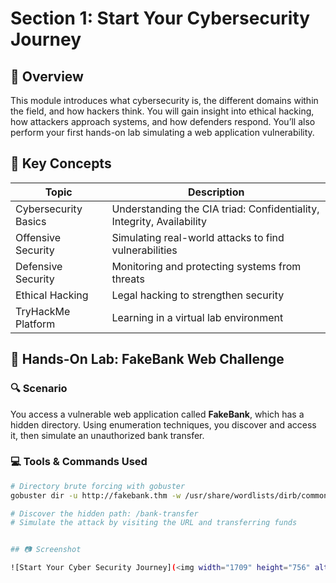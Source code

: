 # Section 1: Start Your Cybersecurity Journey

## 🧭 Overview

This module introduces what cybersecurity is, the different domains within the field, and how hackers think. You will gain insight into ethical hacking, how attackers approach systems, and how defenders respond. You’ll also perform your first hands-on lab simulating a web application vulnerability.

## 📌 Key Concepts

| Topic               | Description |
|---------------------|-------------|
| Cybersecurity Basics| Understanding the CIA triad: Confidentiality, Integrity, Availability |
| Offensive Security  | Simulating real-world attacks to find vulnerabilities |
| Defensive Security  | Monitoring and protecting systems from threats |
| Ethical Hacking     | Legal hacking to strengthen security |
| TryHackMe Platform  | Learning in a virtual lab environment |

## 🧪 Hands-On Lab: FakeBank Web Challenge

### 🔍 Scenario

You access a vulnerable web application called **FakeBank**, which has a hidden directory. Using enumeration techniques, you discover and access it, then simulate an unauthorized bank transfer.

### 💻 Tools & Commands Used

```bash
# Directory brute forcing with gobuster
gobuster dir -u http://fakebank.thm -w /usr/share/wordlists/dirb/common.txt

# Discover the hidden path: /bank-transfer
# Simulate the attack by visiting the URL and transferring funds


## 📷 Screenshot

![Start Your Cyber Security Journey](<img width="1709" height="756" alt="image" src="https://github.com/cybersecurity-101-thm/01-start-your-cybersecurity-journey/sections-1"/>)


